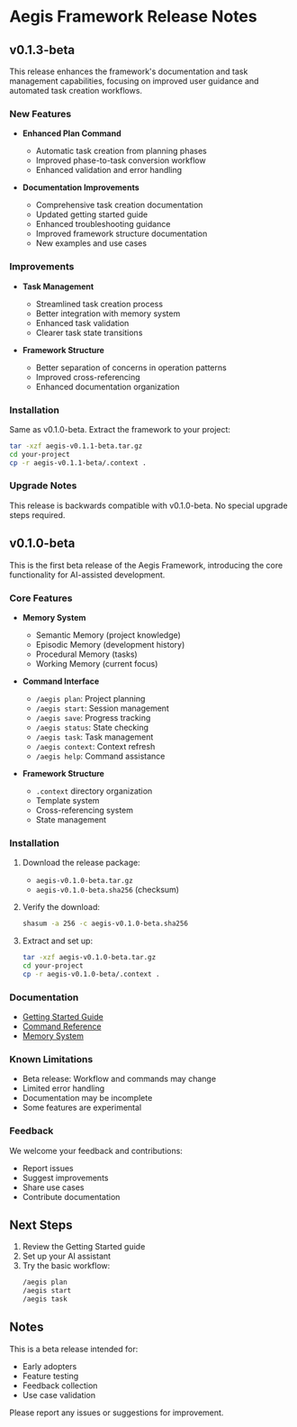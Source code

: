 # Aegis Framework Release Notes

## v0.1.3-beta

This release enhances the framework's documentation and task management capabilities, focusing on improved user guidance and automated task creation workflows.

### New Features

- **Enhanced Plan Command**
  - Automatic task creation from planning phases
  - Improved phase-to-task conversion workflow
  - Enhanced validation and error handling

- **Documentation Improvements**
  - Comprehensive task creation documentation
  - Updated getting started guide
  - Enhanced troubleshooting guidance
  - Improved framework structure documentation
  - New examples and use cases

### Improvements

- **Task Management**
  - Streamlined task creation process
  - Better integration with memory system
  - Enhanced task validation
  - Clearer task state transitions

- **Framework Structure**
  - Better separation of concerns in operation patterns
  - Improved cross-referencing
  - Enhanced documentation organization

### Installation

Same as v0.1.0-beta. Extract the framework to your project:
```bash
tar -xzf aegis-v0.1.1-beta.tar.gz
cd your-project
cp -r aegis-v0.1.1-beta/.context .
```

### Upgrade Notes
This release is backwards compatible with v0.1.0-beta. No special upgrade steps required.

## v0.1.0-beta

This is the first beta release of the Aegis Framework, introducing the core functionality for AI-assisted development.

### Core Features

- **Memory System**
  - Semantic Memory (project knowledge)
  - Episodic Memory (development history)
  - Procedural Memory (tasks)
  - Working Memory (current focus)

- **Command Interface**
  - `/aegis plan`: Project planning
  - `/aegis start`: Session management
  - `/aegis save`: Progress tracking
  - `/aegis status`: State checking
  - `/aegis task`: Task management
  - `/aegis context`: Context refresh
  - `/aegis help`: Command assistance

- **Framework Structure**
  - `.context` directory organization
  - Template system
  - Cross-referencing system
  - State management

### Installation

1. Download the release package:
   - `aegis-v0.1.0-beta.tar.gz`
   - `aegis-v0.1.0-beta.sha256` (checksum)

2. Verify the download:
   ```bash
   shasum -a 256 -c aegis-v0.1.0-beta.sha256
   ```

3. Extract and set up:
   ```bash
   tar -xzf aegis-v0.1.0-beta.tar.gz
   cd your-project
   cp -r aegis-v0.1.0-beta/.context .
   ```

### Documentation

- [Getting Started Guide](../getting_started.md)
- [Command Reference](../commands/README.md)
- [Memory System](../operations/memory_types.md)

### Known Limitations

- Beta release: Workflow and commands may change
- Limited error handling
- Documentation may be incomplete
- Some features are experimental

### Feedback

We welcome your feedback and contributions:
- Report issues
- Suggest improvements
- Share use cases
- Contribute documentation

## Next Steps

1. Review the Getting Started guide
2. Set up your AI assistant
3. Try the basic workflow:
   ```bash
   /aegis plan
   /aegis start
   /aegis task
   ```

## Notes

This is a beta release intended for:
- Early adopters
- Feature testing
- Feedback collection
- Use case validation

Please report any issues or suggestions for improvement. 